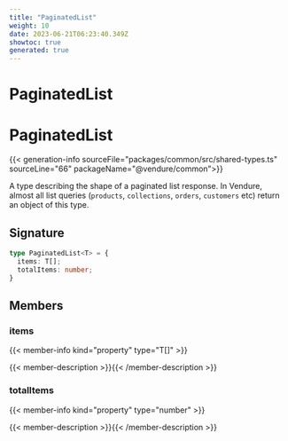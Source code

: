 ```yaml
---
title: "PaginatedList"
weight: 10
date: 2023-06-21T06:23:40.349Z
showtoc: true
generated: true
---
```

<!-- This file was generated from the Vendure source. Do not modify. Instead, re-run the "docs:build" script -->

# PaginatedList
<div class="symbol">


# PaginatedList

{{< generation-info sourceFile="packages/common/src/shared-types.ts" sourceLine="66" packageName="@vendure/common">}}

A type describing the shape of a paginated list response. In Vendure, almost all list queries
(`products`, `collections`, `orders`, `customers` etc) return an object of this type.

## Signature

```TypeScript
type PaginatedList<T> = {
  items: T[];
  totalItems: number;
}
```
## Members

### items

{{< member-info kind="property" type="T[]"  >}}

{{< member-description >}}{{< /member-description >}}

### totalItems

{{< member-info kind="property" type="number"  >}}

{{< member-description >}}{{< /member-description >}}


</div>
